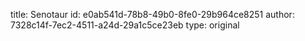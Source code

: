 title: Senotaur
id: e0ab541d-78b8-49b0-8fe0-29b964ce8251
author: 7328c14f-7ec2-4511-a24d-29a1c5ce23eb
type: original
